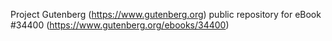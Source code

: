 Project Gutenberg (https://www.gutenberg.org) public repository for eBook #34400 (https://www.gutenberg.org/ebooks/34400)
